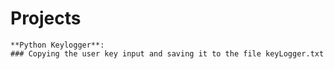 # Projects

```
**Python Keylogger**: 
### Copying the user key input and saving it to the file keyLogger.txt

```



